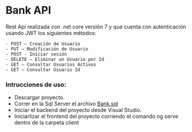 # Bank API

Rest Api realizada con .net core versión 7 y que cuenta con autenticación usando JWT los siguientes métodos:
```
- POST – Creación de Usuario
- PUT – Modificación de Usuario
- POST - Iniciar sesión
- DELETE – Eliminar un Usuario por Id
- GET – Consultar Usuarios Activos
- GET – Consultar Usuario Id
```



### Intrucciones de uso: 
- Descargar proyecto. 
- Correr en la Sql Server el archivo [Bank.sql](https://github.com/Laskira/Bank/blob/master/Bank.sql "Bank.sql")
- Iniciar el backend del proyecto desde Visual Studio.
- Iniciarlizar el frontend del proyecto corriendo el comando ng serve dentro de la carpeta client
